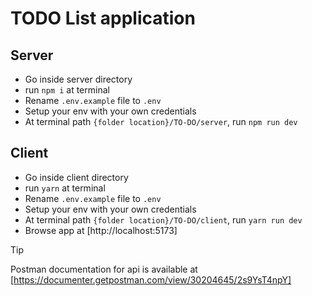 # TODO List application

## Server
* Go inside server directory
* run `npm i` at terminal
* Rename `.env.example` file to `.env`
* Setup your env with your own credentials
* At terminal path `{folder location}/TO-DO/server`, run `npm run dev`

## Client
* Go inside client directory
* run `yarn` at terminal
* Rename `.env.example` file to `.env`
* Setup your env with your own credentials
* At terminal path `{folder location}/TO-DO/client`, run `yarn run dev`
* Browse app at [http://localhost:5173]

> [!TIP]
> Postman documentation for api is available at [https://documenter.getpostman.com/view/30204645/2s9YsT4npY]
